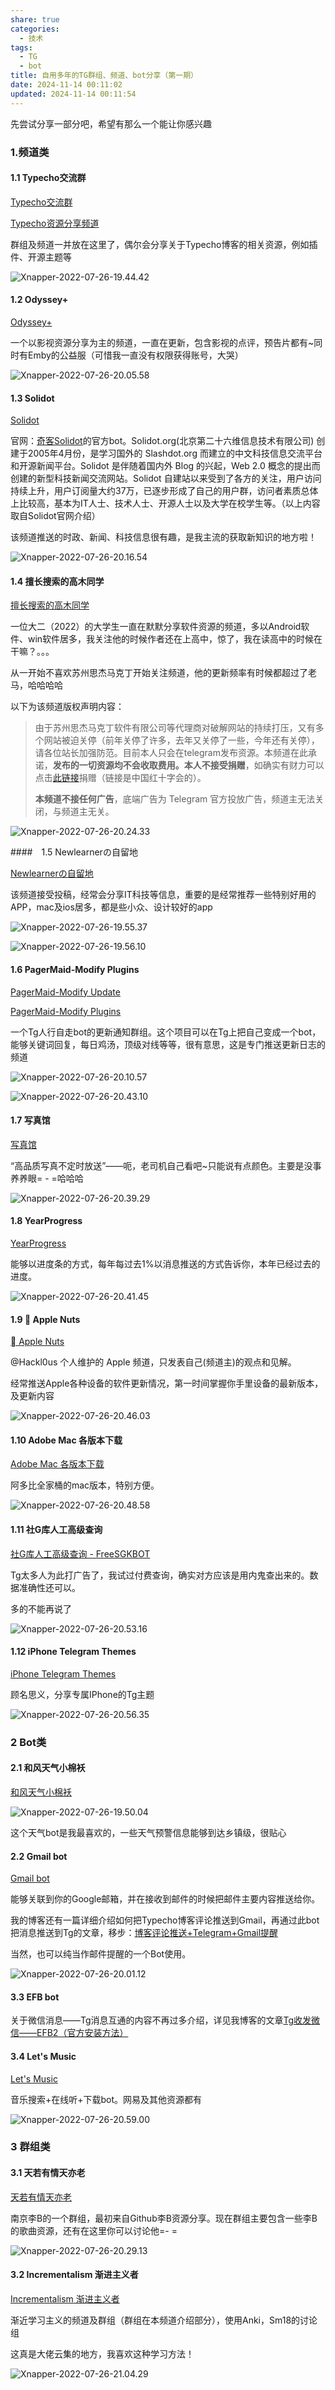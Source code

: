 ```yaml
---
share: true
categories:
  - 技术
tags:
  - TG
  - bot
title: 自用多年的TG群组、频道、bot分享（第一期）
date: 2024-11-14 00:11:02
updated: 2024-11-14 00:11:54
---
```

先尝试分享一部分吧，希望有那么一个能让你感兴趣

### 1.频道类

#### 1.1 Typecho交流群

[Typecho交流群](https://t.me/typecho_cn)

[Typecho资源分享频道](https://t.me/sharetypecho)

群组及频道一并放在这里了，偶尔会分享关于Typecho博客的相关资源，例如插件、开源主题等

![Xnapper-2022-07-26-19.44.42](https://cdn.specialhua.top/blog/2022-07-26-114446.png-pic)

#### 1.2 Odyssey+

[Odyssey+](https://t.me/odysseyplus)

一个以影视资源分享为主的频道，一直在更新，包含影视的点评，预告片都有~同时有Emby的公益服（可惜我一直没有权限获得账号，大哭）

![Xnapper-2022-07-26-20.05.58](https://cdn.specialhua.top/blog/2022-07-26-120603.png-pic)

#### 1.3 Solidot

[Solidot](https://t.me/solidot)

官网：[奇客Solidot](https://www.solidot.org)的官方bot。Solidot.org(北京第二十六维信息技术有限公司) 创建于2005年4月份，是学习国外的 Slashdot.org 而建立的中文科技信息交流平台和开源新闻平台。Solidot 是伴随着国内外 Blog 的兴起，Web 2.0 概念的提出而创建的新型科技新闻交流网站。Solidot 自建站以来受到了各方的关注，用户访问持续上升，用户订阅量大约37万，已逐步形成了自己的用户群，访问者素质总体上比较高，基本为IT人士、技术人士、开源人士以及大学在校学生等。（以上内容取自Solidot官网介绍）

该频道推送的时政、新闻、科技信息很有趣，是我主流的获取新知识的地方啦！

![Xnapper-2022-07-26-20.16.54](https://cdn.specialhua.top/blog/2022-07-26-121659.png-pic)

#### 1.4 擅长搜索的高木同学

[擅长搜索的高木同学](https://t.me/gaomutongxue)

一位大二（2022）的大学生一直在默默分享软件资源的频道，多以Android软件、win软件居多，我关注他的时候作者还在上高中，惊了，我在读高中的时候在干嘛？。。。

从一开始不喜欢苏州思杰马克丁开始关注频道，他的更新频率有时候都超过了老马，哈哈哈哈

以下为该频道版权声明内容：

> 由于苏州思杰马克丁软件有限公司等代理商对破解网站的持续打压，又有多个网站被迫关停（前年关停了许多，去年又关停了一些，今年还有关停），请各位站长加强防范。目前本人只会在telegram发布资源。本频道在此承诺，**发布的一切资源均不会收取费用。**本人**不接受捐赠**，如确实有财力可以点击[此链接](http://www.redcross.org.cn/html/hszjz/index.html)捐赠（链接是中国红十字会的）。
>
> **本频道不接任何广告**，底端广告为 Telegram 官方投放广告，频道主无法关闭，与频道主无关。

![Xnapper-2022-07-26-20.24.33](https://cdn.specialhua.top/blog/2022-07-26-122437.png-pic)

####　1.5 Newlearnerの自留地

[Newlearnerの自留地](https://t.me/NewlearnerChannel)

该频道接受投稿，经常会分享IT科技等信息，重要的是经常推荐一些特别好用的APP，mac及ios居多，都是些小众、设计较好的app

![Xnapper-2022-07-26-19.55.37](https://cdn.specialhua.top/blog/2022-07-26-115539.png-pic)

![Xnapper-2022-07-26-19.56.10](https://cdn.specialhua.top/blog/2022-07-26-115612.png-pic)

#### 1.6 PagerMaid-Modify Plugins

[PagerMaid-Modify Update](https://t.me/PagerMaid_Modify)

[PagerMaid-Modify Plugins](https://t.me/Pagermaid_Modify_Plugins)

一个Tg人行自走bot的更新通知群组。这个项目可以在Tg上把自己变成一个bot，能够关键词回复，每日鸡汤，顶级对线等等，很有意思，这是专门推送更新日志的频道

![Xnapper-2022-07-26-20.10.57](https://cdn.specialhua.top/blog/2022-07-26-121101.png-pic)

![Xnapper-2022-07-26-20.43.10](https://cdn.specialhua.top/blog/2022-07-26-124320.png-pic)

#### 1.7 写真馆

[写真馆](https://t.me/xzguan)

“高品质写真不定时放送”——呃，老司机自己看吧~只能说有点颜色。主要是没事养养眼= - =哈哈哈

![Xnapper-2022-07-26-20.39.29](https://cdn.specialhua.top/blog/2022-07-26-123936.png-pic)

#### 1.8 YearProgress

[YearProgress](https://t.me/YearProgress)

能够以进度条的方式，每年每过去1%以消息推送的方式告诉你，本年已经过去的进度。

![Xnapper-2022-07-26-20.41.45](https://cdn.specialhua.top/blog/2022-07-26-124149.png-pic)

#### 1.9  Apple Nuts

[ Apple Nuts](https://t.me/AppleNuts)

@Hackl0us 个人维护的 Apple 频道，只发表自己(频道主)的观点和见解。

经常推送Apple各种设备的软件更新情况，第一时间掌握你手里设备的最新版本，及更新内容

![Xnapper-2022-07-26-20.46.03](https://cdn.specialhua.top/blog/2022-07-26-124607.png-pic)

#### 1.10 Adobe Mac 各版本下载

[Adobe Mac 各版本下载](https://t.me/adobemac)

阿多比全家桶的mac版本，特别方便。

![Xnapper-2022-07-26-20.48.58](https://cdn.specialhua.top/blog/2022-07-26-124902.png-pic)

#### 1.11 社G库人工高级查询

[社G库人工高级查询 - FreeSGKBOT](https://t.me/SGK_CD)

Tg太多人为此打广告了，我试过付费查询，确实对方应该是用内鬼查出来的。数据准确性还可以。

多的不能再说了

![Xnapper-2022-07-26-20.53.16](https://cdn.specialhua.top/blog/2022-07-26-125320.png-pic)

#### 1.12 iPhone Telegram Themes

[iPhone Telegram Themes](https://t.me/IOSTelegramThemes)

顾名思义，分享专属IPhone的Tg主题

![Xnapper-2022-07-26-20.56.35](https://cdn.specialhua.top/blog/2022-07-26-125641.png-pic)



### 2 Bot类

#### 2.1 和风天气小棉袄

[和风天气小棉袄](https://t.me/he_weather_bot)

![Xnapper-2022-07-26-19.50.04](https://cdn.specialhua.top/blog/2022-07-26-115117.png-pic)

这个天气bot是我最喜欢的，一些天气预警信息能够到达乡镇级，很贴心

#### 2.2 Gmail bot

[Gmail bot](https://t.me/GmailBot)

能够关联到你的Google邮箱，并在接收到邮件的时候把邮件主要内容推送给你。

我的博客还有一篇详细介绍如何把Typecho博客评论推送到Gmail，再通过此bot把消息推送到Tg的文章，移步：[博客评论推送+Telegram+Gmail提醒](https://specialhua.top/20220319/cid=92.html)

当然，也可以纯当作邮件提醒的一个Bot使用。

![Xnapper-2022-07-26-20.01.12](https://cdn.specialhua.top/blog/2022-07-26-120207.png-pic)

#### 3.3 EFB bot

关于微信消息——Tg消息互通的内容不再过多介绍，详见我博客的文章[Tg收发微信——EFB2（官方安装方法）](https://specialhua.top/20210402/cid=71.html)

#### 3.4 Let's Music

[Let's Music](https://t.me/VmomoVBot)

音乐搜索+在线听+下载bot。网易及其他资源都有

![Xnapper-2022-07-26-20.59.00](https://cdn.specialhua.top/blog/2022-07-26-125904.png-pic)

### 3 群组类

#### 3.1 天若有情天亦老

[天若有情天亦老](https://t.me/nblizhi)

南京李B的一个群组，最初来自Github李B资源分享。现在群组主要包含一些李B的歌曲资源，还有在这里你可以讨论他=- =

![Xnapper-2022-07-26-20.29.13](https://cdn.specialhua.top/blog/2022-07-26-122916.png-pic)

#### 3.2 Incrementalism 渐进主义者

[Incrementalism 渐进主义者](https://t.me/anki_keeper)

渐近学习主义的频道及群组（群组在本频道介绍部分），使用Anki，Sm18的讨论组

这真是大佬云集的地方，我喜欢这种学习方法！

![Xnapper-2022-07-26-21.04.29](https://cdn.specialhua.top/blog/2022-07-26-130440.png-pic)